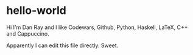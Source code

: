 # hello-world

Hi I'm Dan Ray and I like Codewars, Github, Python, Haskell, LaTeX, C++ and Cappuccino. 

Apparently I can edit this file directly. Sweet. 
